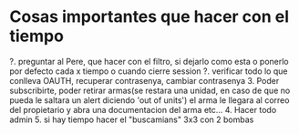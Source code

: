 # Cosas importantes que hacer con el tiempo
?. preguntar al Pere, que hacer con el filtro, si dejarlo como esta o ponerlo por defecto cada x tiempo o cuando cierre session
?. verificar todo lo que conlleva OAUTH, recuperar contrasenya, cambiar contrasenya
3. Poder subscribirte, poder retirar armas(se restara una unidad, en caso de que no pueda le saltara un alert diciendo 'out of units') el arma le llegara al correo del propietario y abra una documentacion del arma etc...
4. Hacer todo admin
5. si hay tiempo hacer el "buscamians" 3x3 con 2 bombas